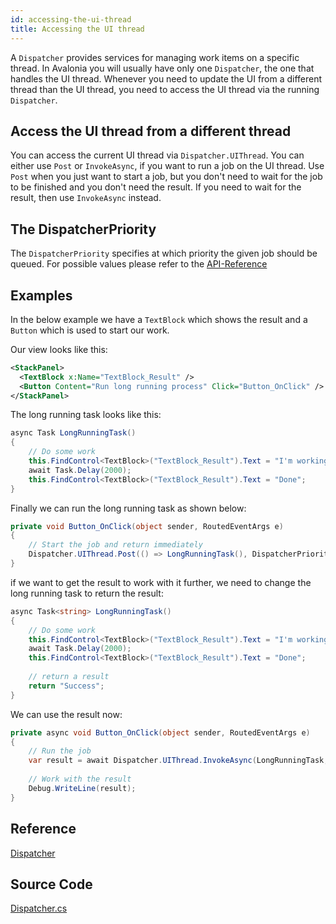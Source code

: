 ```yaml
---
id: accessing-the-ui-thread
title: Accessing the UI thread
---
```


A `Dispatcher` provides services for managing work items on a specific thread. In Avalonia you will usually have only one `Dispatcher`, the one that handles the UI thread. Whenever you need to update the UI from a different thread than the UI thread, you need to access the UI thread via the running `Dispatcher`.

## Access the UI thread from a different thread

You can access the current UI thread via `Dispatcher.UIThread`. You can either use `Post` or `InvokeAsync`, if you want to run a job on the UI thread. Use `Post` when you just want to start a job, but you don't need to wait for the job to be finished and you don't need the result. If you need to wait for the result, then use `InvokeAsync` instead. 

## The DispatcherPriority

The `DispatcherPriority` specifies at which priority the given job should be queued. For possible values please refer to the [API-Reference](http://reference.avaloniaui.net/api/Avalonia.Threading/DispatcherPriority/)

## Examples

In the below example we have a `TextBlock` which shows the result and a `Button` which is used to start our work. 

Our view looks like this: 

```xml
<StackPanel>
  <TextBlock x:Name="TextBlock_Result" />
  <Button Content="Run long running process" Click="Button_OnClick" />
</StackPanel>
```

The long running task looks like this:

```csharp
async Task LongRunningTask()
{
    // Do some work
    this.FindControl<TextBlock>("TextBlock_Result").Text = "I'm working ...";
    await Task.Delay(2000);
    this.FindControl<TextBlock>("TextBlock_Result").Text = "Done";
}
```

Finally we can run the long running task as shown below: 

```csharp
private void Button_OnClick(object sender, RoutedEventArgs e)
{
    // Start the job and return immediately
    Dispatcher.UIThread.Post(() => LongRunningTask(), DispatcherPriority.Background);
}
```

if we want to get the result to work with it further, we need to change the long running task to return the result:

```csharp
async Task<string> LongRunningTask()
{
    // Do some work
    this.FindControl<TextBlock>("TextBlock_Result").Text = "I'm working ...";
    await Task.Delay(2000);
    this.FindControl<TextBlock>("TextBlock_Result").Text = "Done";
    
    // return a result
    return "Success";
}
```

We can use the result now: 

```csharp
private async void Button_OnClick(object sender, RoutedEventArgs e)
{
    // Run the job
    var result = await Dispatcher.UIThread.InvokeAsync(LongRunningTask, DispatcherPriority.Background);
    
    // Work with the result
    Debug.WriteLine(result);
}
```

## Reference
[Dispatcher](http://reference.avaloniaui.net/api/Avalonia.Threading/Dispatcher/)

## Source Code
[Dispatcher.cs](https://github.com/AvaloniaUI/Avalonia/blob/master/src/Avalonia.Base/Threading/Dispatcher.cs)